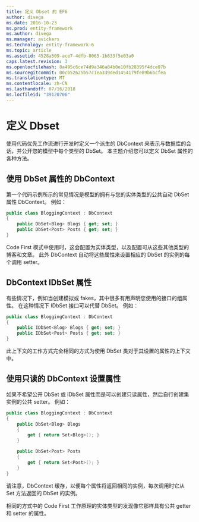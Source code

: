 ```yaml
---
title: 定义 Dbset 的 EF6
author: divega
ms.date: 2016-10-23
ms.prod: entity-framework
ms.author: divega
ms.manager: avickers
ms.technology: entity-framework-6
ms.topic: article
ms.assetid: 4528a509-ace7-4dfb-8065-1b833f5e03a0
caps.latest.revision: 3
ms.openlocfilehash: 8a495c6ce74d9a346a84b0e10fb28395f4dce07b
ms.sourcegitcommit: 00cb52625b57c1ea339ded1454179fe89b6bcfea
ms.translationtype: MT
ms.contentlocale: zh-CN
ms.lasthandoff: 07/16/2018
ms.locfileid: "39120706"
---
```

# <a name="defining-dbsets"></a>定义 Dbset
使用代码优先工作流进行开发时定义一个派生的 DbContext 来表示与数据库的会话，并公开您的模型中每个类型的 DbSet。 本主题介绍您可以定义 DbSet 属性的各种方法。  

## <a name="dbcontext-with-dbset-properties"></a>使用 DbSet 属性的 DbContext  

第一个代码示例所示的常见情况是模型的拥有与您的实体类型的公共自动 DbSet 属性 DbContext。 例如：  

``` csharp
public class BloggingContext : DbContext
{
    public DbSet<Blog> Blogs { get; set; }
    public DbSet<Post> Posts { get; set; }
}
```  

Code First 模式中使用时，这会配置为实体类型，以及配置可从这些其他类型的博客和文章。 此外 DbContext 自动将这些属性来设置相应的 DbSet 的实例的每个调用 setter。  

## <a name="dbcontext-with-idbset-properties"></a>DbContext IDbSet 属性  

有些情况下，例如当创建模拟或 fakes，其中很多有用声明您使用的接口的组属性。 在这种情况下 IDbSet 接口可以代替 DbSet。 例如：  

``` csharp
public class BloggingContext : DbContext
{
    public IDbSet<Blog> Blogs { get; set; }
    public IDbSet<Post> Posts { get; set; }
}
```  

此上下文的工作方式完全相同的方式为使用 DbSet 类对于其设置的属性的上下文中。  

## <a name="dbcontext-with-read-only-set-properties"></a>使用只读的 DbContext 设置属性  

如果不希望公开 DbSet 或 IDbSet 属性而是可以创建只读属性，然后自行创建集实例的公共 setter。 例如：  

``` csharp
public class BloggingContext : DbContext
{
    public DbSet<Blog> Blogs
    {
        get { return Set<Blog>(); }
    }

    public DbSet<Post> Posts
    {
        get { return Set<Post>(); }
    }
}
```  

请注意，DbContext 缓存，以便每个属性将返回相同的实例，每次调用时它从 Set 方法返回的 DbSet 的实例。  

相同的方式中的 Code First 工作原理的实体类型的发现像它那样具有公共 getter 和 setter 的属性。  
